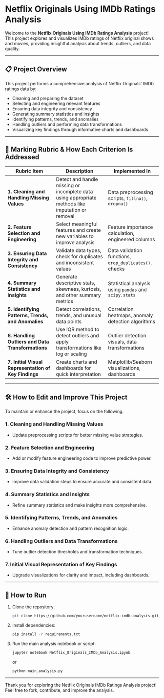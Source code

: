 # Netflix Originals Using IMDb Ratings Analysis

Welcome to the **Netflix Originals Using IMDb Ratings Analysis** project!  
This project explores and visualizes IMDb ratings of Netflix original shows and movies, providing insightful analysis about trends, outliers, and data quality.

---

## 📋 Project Overview

This project performs a comprehensive analysis of Netflix Originals' IMDb ratings data by:

- Cleaning and preparing the dataset
- Selecting and engineering relevant features
- Ensuring data integrity and consistency
- Generating summary statistics and insights
- Identifying patterns, trends, and anomalies
- Handling outliers and performing data transformations
- Visualizing key findings through informative charts and dashboards

---

## 🎯 Marking Rubric & How Each Criterion Is Addressed

| **Rubric Item**                                | **Description**                                                                                     | **Implemented In**                                     |
|-----------------------------------------------|---------------------------------------------------------------------------------------------------|-------------------------------------------------------|
| **1. Cleaning and Handling Missing Values**   | Detect and handle missing or incomplete data using appropriate methods like imputation or removal | Data preprocessing scripts, `fillna()`, `dropna()`    |
| **2. Feature Selection and Engineering**      | Select meaningful features and create new variables to improve analysis                            | Feature importance calculation, engineered columns    |
| **3. Ensuring Data Integrity and Consistency** | Validate data types, check for duplicates and inconsistent values                                 | Data validation functions, `drop_duplicates()`, checks |
| **4. Summary Statistics and Insights**        | Generate descriptive stats, skewness, kurtosis, and other summary metrics                         | Statistical analysis using `pandas` and `scipy.stats` |
| **5. Identifying Patterns, Trends, and Anomalies** | Detect correlations, trends, and unusual data points                                             | Correlation heatmaps, anomaly detection algorithms    |
| **6. Handling Outliers and Data Transformations** | Use IQR method to detect outliers and apply transformations like log or scaling                   | Outlier detection visuals, data transformations        |
| **7. Initial Visual Representation of Key Findings** | Create charts and dashboards for quick interpretation                                            | Matplotlib/Seaborn visualizations, dashboards          |

---

## 🛠 How to Edit and Improve This Project

To maintain or enhance the project, focus on the following:

### 1. Cleaning and Handling Missing Values
- Update preprocessing scripts for better missing value strategies.

### 2. Feature Selection and Engineering
- Add or modify feature engineering code to improve predictive power.

### 3. Ensuring Data Integrity and Consistency
- Improve data validation steps to ensure accurate and consistent data.

### 4. Summary Statistics and Insights
- Refine summary statistics and make insights more comprehensive.

### 5. Identifying Patterns, Trends, and Anomalies
- Enhance anomaly detection and pattern recognition logic.

### 6. Handling Outliers and Data Transformations
- Tune outlier detection thresholds and transformation techniques.

### 7. Initial Visual Representation of Key Findings
- Upgrade visualizations for clarity and impact, including dashboards.

---

## 🚀 How to Run

1. Clone the repository:
    ```bash
    git clone https://github.com/yourusername/netflix-imdb-analysis.git
    ```
2. Install dependencies:
    ```bash
    pip install -r requirements.txt
    ```
3. Run the main analysis notebook or script:
    ```bash
    jupyter notebook Netflix_Originals_IMDb_Analysis.ipynb
    ```
   or
    ```bash
    python main_analysis.py
    ```

---


Thank you for exploring the Netflix Originals IMDb Ratings Analysis project!  
Feel free to fork, contribute, and improve the analysis.
